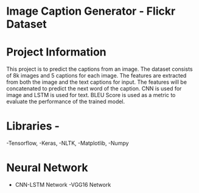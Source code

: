 # Image Caption Generator - Flickr Dataset



# Project Information

This project is to predict the captions from an  image. The dataset consists of 8k images and 5 captions for each image. The features are extracted from both the image and the text captions for input. The features will be concatenated to predict the next word of the caption. CNN is used for image and LSTM is used for text. BLEU Score is used as a metric to evaluate the performance of the trained model.


# Libraries - 
-Tensorflow, 
-Keras, 
-NLTK, 
-Matplotlib, 
-Numpy


# Neural Network

- CNN-LSTM Network
-VGG16 Network


